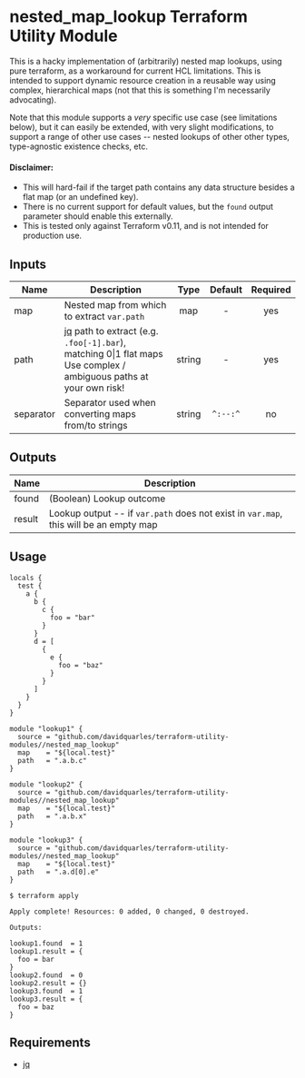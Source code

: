 nested_map_lookup Terraform Utility Module
============================================

This is a hacky implementation of (arbitrarily) nested map lookups, using pure terraform,
as a workaround for current HCL limitations.
This is intended to support dynamic resource creation in a reusable way using complex, hierarchical
maps (not that this is something I'm necessarily advocating).

Note that this module supports a _very_ specific use case (see limitations below), but it can easily
be extended, with very slight modifications, to support a range of other use cases -- nested lookups of
other other types, type-agnostic existence checks, etc.

#### Disclaimer:
* This will hard-fail if the target path contains any data structure besides a flat map (or an undefined key).
* There is no current support for default values, but the `found` output parameter should enable this externally.
* This is tested only against Terraform v0.11, and is not intended for production use.

## Inputs

| Name | Description | Type | Default | Required |
|------|-------------|:----:|:-----:|:-----:|
| map | Nested map from which to extract `var.path` | map | - | yes |
| path | [jq](https://stedolan.github.io/jq/manual) path to extract (e.g. `.foo[-1].bar`), matching 0\|1 flat maps<br>Use complex / ambiguous paths at your own risk! | string | - | yes |
| separator | Separator used when converting maps from/to strings | string | `^:--:^` | no |

## Outputs

| Name | Description |
|------|-------------|
| found | (Boolean) Lookup outcome |
| result | Lookup output -- if `var.path` does not exist in `var.map`, this will be an empty map |

Usage
-----
```hcl
locals {
  test {
    a {
      b {
        c {
          foo = "bar"
        }
      }
      d = [
        {
          e {
            foo = "baz"
          }
        }
      ]
    }
  }
}

module "lookup1" {
  source = "github.com/davidquarles/terraform-utility-modules//nested_map_lookup"
  map    = "${local.test}"
  path   = ".a.b.c"
}

module "lookup2" {
  source = "github.com/davidquarles/terraform-utility-modules//nested_map_lookup"
  map    = "${local.test}"
  path   = ".a.b.x"
}

module "lookup3" {
  source = "github.com/davidquarles/terraform-utility-modules//nested_map_lookup"
  map    = "${local.test}"
  path   = ".a.d[0].e"
}
```

```hcl
$ terraform apply

Apply complete! Resources: 0 added, 0 changed, 0 destroyed.

Outputs:

lookup1.found  = 1
lookup1.result = {
  foo = bar
}
lookup2.found  = 0
lookup2.result = {}
lookup3.found  = 1
lookup3.result = {
  foo = baz
}
```

## Requirements
* [jq](https://stedolan.github.io/jq)
